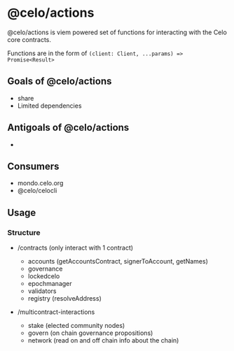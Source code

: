 # @celo/actions

@celo/actions is viem powered set of functions for interacting with the Celo core contracts. 

Functions are in the form of `(client: Client, ...params) => Promise<Result>`


## Goals of @celo/actions

* share 
* Limited dependencies


## Antigoals of @celo/actions

* 

## Consumers 

* mondo.celo.org
* @celo/celocli


## Usage




### Structure 


- /contracts (only interact with 1 contract)
    - accounts
      (getAccountsContract, signerToAccount, getNames)
    - governance
    - lockedcelo
    - epochmanager
    - validators
    - registry
      (resolveAddress)

- /multicontract-interactions
  - stake (elected community nodes)
  - govern (on chain governance propositions)
  - network (read on and off chain info about the chain)
  